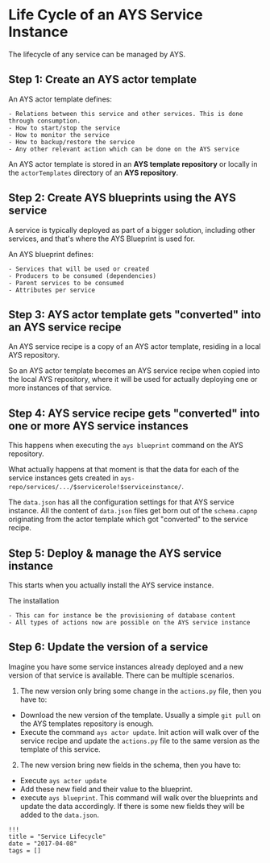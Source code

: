 # Life Cycle of an AYS Service Instance

The lifecycle of any service can be managed by AYS.

## Step 1: Create an AYS actor template

An AYS actor template defines:

```
- Relations between this service and other services. This is done through consumption.
- How to start/stop the service
- How to monitor the service
- How to backup/restore the service
- Any other relevant action which can be done on the AYS service
```

An AYS actor template is stored in an **AYS template repository** or locally in the `actorTemplates` directory of an **AYS repository**.

## Step 2: Create AYS blueprints using the AYS service

A service is typically deployed as part of a bigger solution, including other services, and that's where the AYS Blueprint is used for.

An AYS blueprint defines:

```
- Services that will be used or created
- Producers to be consumed (dependencies)
- Parent services to be consumed
- Attributes per service
```

## Step 3: AYS actor template gets "converted" into an AYS service recipe

An AYS service recipe is a copy of an AYS actor template, residing in a local AYS repository.

So an AYS actor template becomes an AYS service recipe when copied into the local AYS repository, where it will be used for actually deploying one or more instances of that service.

## Step 4: AYS service recipe gets "converted" into one or more AYS service instances

This happens when executing the `ays blueprint` command on the AYS repository.

What actually happens at that moment is that the data for each of the service instances gets created in `ays-repo/services/.../$servicerole!$serviceinstance/`.

The `data.json` has all the configuration settings for that AYS service instance. All the content of  `data.json` files get born out of the `schema.capnp` originating from the actor template which got "converted" to the service recipe.

## Step 5: Deploy & manage the AYS service instance

This starts when you actually install the AYS service instance.

The installation

```
- This can for instance be the provisioning of database content
- All types of actions now are possible on the AYS service instance
```

## Step 6: Update the version of a service

Imagine you have some service instances already deployed and a new version of that service is available. There can be multiple scenarios.

1. The new version only bring some change in the `actions.py` file, then you have to:

  - Download the new version of the template. Usually a simple `git pull` on the AYS templates repository is enough.
  - Execute the command `ays actor update`. Init action will walk over of the service recipe and update the `actions.py` file to the same version as the template of this service.

2. The new version bring new fields in the schema, then you have to:

  - Execute `ays actor update` 
  - Add these new field and their value to the blueprint.
  - execute `ays blueprint`. This command will walk over the blueprints and update the data accordingly. If there is some new fields they will be added to the `data.json`.

```
!!!
title = "Service Lifecycle"
date = "2017-04-08"
tags = []
```
